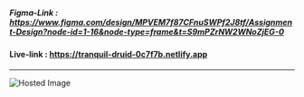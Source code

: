 ##### Figma-Link : https://www.figma.com/design/MPVEM7f87CFnuSWPf2J8tf/Assignment-Design?node-id=1-16&node-type=frame&t=S9mPZrNW2WNoZjEG-0
#### Live-link : https://tranquil-druid-0c7f7b.netlify.app

<hr/>

![Hosted Image](https://i.ibb.co.com/xFyJF0m/Nerdy-11-27-2024-12-23-AM.png)
